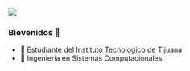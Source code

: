 ![](https://images.cooltext.com/5583781.png)
### Bievenidos 👋

<!--
**vmichelmtz17/vmichelmtz17** is a ✨ _special_ ✨ repository because its `README.md` (this file) appears on your GitHub profile.
Here are some ideas to get you started:
-->

- 🔭 Estudiante del Instituto Tecnologico de Tijuana
- 🌱 Ingenieria en Sistemas Computacionales
